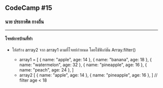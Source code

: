 ## CodeCamp #15

### นาย ประกาศิต กางถิ่น

---

#### โจทย์การบ้านที่ทำ

- ให้สร้าง array2 จาก array1 ตามที่โจทย์กำหนด โดยใช้ฟังก์ชัน Array.filter()

  - array1 = [
    { name: "apple", age: 14 },
    { name: "banana", age: 18 },
    { name: "watermelon", age: 32 },
    { name: "pineapple", age: 16 },
    { name: "peach", age: 24 },
    ]
  - array2 [
    { name: "apple", age: 14 },
    { name: "pineapple", age: 16 },
    ] // filter age < 18
